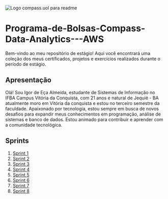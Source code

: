 ![Logo compass.uol para readme](https://i.imgur.com/BTAqo7j.jpeg)

# Programa-de-Bolsas-Compass-Data-Analytics---AWS

Bem-vindo ao meu repositório de estágio! Aqui você encontrará uma coleção dos meus certificados, projetos e exercícios realizados durante o período de estágio.

## Apresentação
Olá! Sou Igor de Eça Almeida, estudante de Sistemas de Informação no IFBA Campus Vitória da Conquista, com 21 anos e natural de Jequié - BA atualmente moro em Vitória da conquista e estou no terceiro semestre da faculdade. Apaixonado por tecnologia, estou sempre em busca de novos desafios para expandir meus conhecimentos em programação, análise de sistemas e banco de dados. Estou animado para contribuir e aprender com a comunidade tecnológica.

## Sprints
1.  [Sprint 1](https://github.com/EA-Igor/Programa-de-Bolsas-Compass-Data-Analytics---AWS/blob/main/Sprint%201/README.md)
2.  [Sprint 2](https://github.com/EA-Igor/Programa-de-Bolsas-Compass-Data-Analytics---AWS/tree/main/Sprint%202)
3.  [Sprint 3](https://github.com/EA-Igor/Programa-de-Bolsas-Compass-Data-Analytics---AWS/tree/main/Sprint%203)
4.  [Sprint 4](https://github.com/EA-Igor/Programa-de-Bolsas-Compass-Data-Analytics---AWS/tree/main/Sprint%204)
5.  [Sprint 5](https://github.com/EA-Igor/Programa-de-Bolsas-Compass-Data-Analytics---AWS/tree/main/Sprint%205)
6.  [Sprint 6](https://github.com/EA-Igor/Programa-de-Bolsas-Compass-Data-Analytics---AWS/tree/main/Sprint%206)
7.  [Sprint 7](https://github.com/EA-Igor/Programa-de-Bolsas-Compass-Data-Analytics---AWS/tree/main/Sprint%207)
8.  [Sprint 8](https://github.com/EA-Igor/Programa-de-Bolsas-Compass-Data-Analytics---AWS/tree/main/Sprint%208)


